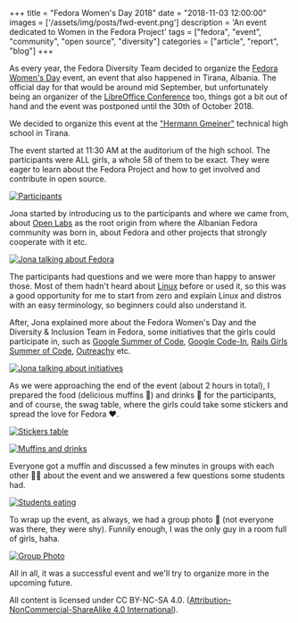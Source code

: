 +++
title = "Fedora Women's Day 2018"
date = "2018-11-03 12:00:00"
images = ['/assets/img/posts/fwd-event.png']
description = 'An event dedicated to Women in the Fedora Project'
tags = ["fedora", "event", "community", "open source", "diversity"]
categories = ["article", "report", "blog"]
+++

As every year, the Fedora Diversity Team decided to organize the [Fedora Women's Day](https://fedoraproject.org/wiki/Category:Fedora_Women's_Day) event, an event that also happened in Tirana, Albania. The official day for that would be around mid September, but unfortunately being an organizer of the [LibreOffice Conference](https://libocon.org/2018) too, things got a bit out of hand and the event was postponed until the 30th of October 2018.

We decided to organize this event at the ["Hermann Gmeiner"](http://hermanngmeiner.vet.al/) technical high school in Tirana.

The event started at 11:30 AM at the auditorium of the high school. The participants were ALL girls, a whole 58 of them to be exact. They were eager to learn about the Fedora Project and how to get involved and contribute in open source.

[![Participants](../assets/img/posts/fwd-participants.jpg)](../assets/img/posts/fwd-participants-full.jpg)

Jona started by introducing us to the participants and where we came from, about [Open Labs](https://openlabs.cc) as the root origin from where the Albanian Fedora community was born in, about Fedora and other projects that strongly cooperate with it etc.

[![Jona talking about Fedora](../assets/img/posts/fwd-jona-talking.jpg)](../assets/img/posts/fwd-jona-talking-full.jpg)

The participants had questions and we were more than happy to answer those. Most of them hadn't heard about [Linux](https://en.wikipedia.org/wiki/Linux_kernel) before or used it, so this was a good opportunity for me to start from zero and explain Linux and distros with an easy terminology, so beginners could also understand it.

After, Jona explained more about the Fedora Women's Day and the Diversity & Inclusion Team in Fedora, some initiatives that the girls could participate in, such as [Google Summer of Code](https://summerofcode.withgoogle.com/), [Google Code-In](https://codein.withgoogle.com/), [Rails Girls Summer of Code](https://railsgirlssummerofcode.org/), [Outreachy](https://www.outreachy.org/) etc.

[![Jona talking about initiatives](../assets/img/posts/fwd-jona-women.jpg)](../assets/img/posts/fwd-jona-women-full.jpg)

As we were approaching the end of the event (about 2 hours in total), I prepared the food (delicious muffins 🍩) and drinks 🥤 for the participants, and of course, the swag table, where the girls could take some stickers and spread the love for Fedora ❤️.

[![Stickers table](../assets/img/posts/fwd-stickers.jpg)](../assets/img/posts/fwd-stickers-full.jpg)

[![Muffins and drinks](../assets/img/posts/fwd-food.jpg)](../assets/img/posts/fwd-food-full.jpg)

Everyone got a muffin and discussed a few minutes in groups with each other 👩‍💻 about the event and we answered a few questions some students had.

[![Students eating](../assets/img/posts/fwd-students.jpg)](../assets/img/posts/fwd-students-full.jpg)

To wrap up the event, as always, we had a group photo 📸 (not everyone was there, they were shy). Funnily enough, I was the only guy in a room full of girls, haha.

[![Group Photo](../assets/img/posts/fwd-photo.jpg)](../assets/img/posts/fwd-photo-full.jpg)

All in all, it was a successful event and we'll try to organize more in the upcoming future.

All content is licensed under CC BY-NC-SA 4.0. ([Attribution-NonCommercial-ShareAlike 4.0 International](https://creativecommons.org/licenses/by-nc-sa/4.0/)).
